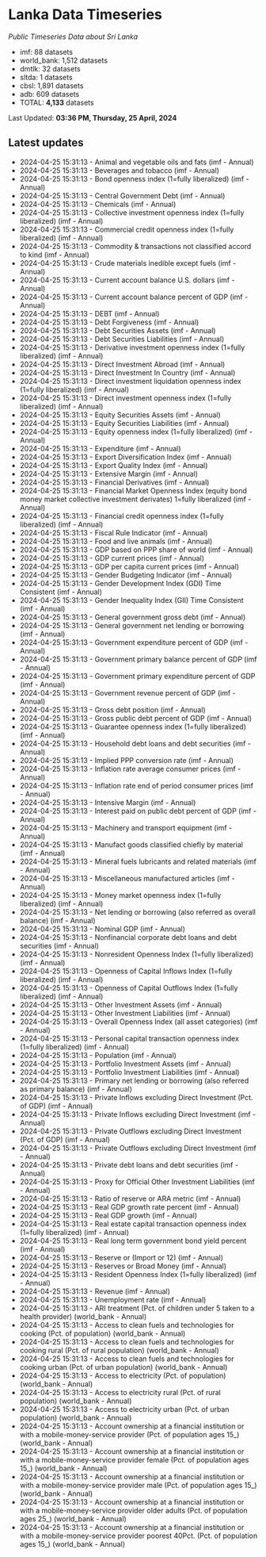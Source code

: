 # Lanka Data Timeseries
*Public Timeseries Data about Sri Lanka*

* imf: 88 datasets
* world_bank: 1,512 datasets
* dmtlk: 32 datasets
* sltda: 1 datasets
* cbsl: 1,891 datasets
* adb: 609 datasets
* TOTAL: **4,133** datasets

Last Updated: **03:36 PM, Thursday, 25 April, 2024**

## Latest updates

* 2024-04-25 15:31:13 - Animal and vegetable oils and fats (imf - Annual)
* 2024-04-25 15:31:13 - Beverages and tobacco (imf - Annual)
* 2024-04-25 15:31:13 - Bond openness index (1=fully liberalized) (imf - Annual)
* 2024-04-25 15:31:13 - Central Government Debt (imf - Annual)
* 2024-04-25 15:31:13 - Chemicals (imf - Annual)
* 2024-04-25 15:31:13 - Collective investment openness index (1=fully liberalized) (imf - Annual)
* 2024-04-25 15:31:13 - Commercial credit openness index (1=fully liberalized) (imf - Annual)
* 2024-04-25 15:31:13 - Commodity & transactions not classified accord to kind (imf - Annual)
* 2024-04-25 15:31:13 - Crude materials inedible except fuels (imf - Annual)
* 2024-04-25 15:31:13 - Current account balance U.S. dollars (imf - Annual)
* 2024-04-25 15:31:13 - Current account balance percent of GDP (imf - Annual)
* 2024-04-25 15:31:13 - DEBT (imf - Annual)
* 2024-04-25 15:31:13 - Debt Forgiveness (imf - Annual)
* 2024-04-25 15:31:13 - Debt Securities Assets (imf - Annual)
* 2024-04-25 15:31:13 - Debt Securities Liabilities (imf - Annual)
* 2024-04-25 15:31:13 - Derivative investment openness index (1=fully liberalized) (imf - Annual)
* 2024-04-25 15:31:13 - Direct Investment Abroad (imf - Annual)
* 2024-04-25 15:31:13 - Direct Investment In Country (imf - Annual)
* 2024-04-25 15:31:13 - Direct investment liquidation openness index (1=fully liberalized) (imf - Annual)
* 2024-04-25 15:31:13 - Direct investment openness index (1=fully liberalized) (imf - Annual)
* 2024-04-25 15:31:13 - Equity Securities Assets (imf - Annual)
* 2024-04-25 15:31:13 - Equity Securities Liabilities (imf - Annual)
* 2024-04-25 15:31:13 - Equity openness index (1=fully liberalized) (imf - Annual)
* 2024-04-25 15:31:13 - Expenditure (imf - Annual)
* 2024-04-25 15:31:13 - Export Diversification Index (imf - Annual)
* 2024-04-25 15:31:13 - Export Quality Index (imf - Annual)
* 2024-04-25 15:31:13 - Extensive Margin (imf - Annual)
* 2024-04-25 15:31:13 - Financial Derivatives (imf - Annual)
* 2024-04-25 15:31:13 - Financial Market Openness Index (equity bond money market collective investment derivates) 1=fully liberalized (imf - Annual)
* 2024-04-25 15:31:13 - Financial credit openness index (1=fully liberalized) (imf - Annual)
* 2024-04-25 15:31:13 - Fiscal Rule Indicator (imf - Annual)
* 2024-04-25 15:31:13 - Food and live animals (imf - Annual)
* 2024-04-25 15:31:13 - GDP based on PPP share of world (imf - Annual)
* 2024-04-25 15:31:13 - GDP current prices (imf - Annual)
* 2024-04-25 15:31:13 - GDP per capita current prices (imf - Annual)
* 2024-04-25 15:31:13 - Gender Budgeting Indicator (imf - Annual)
* 2024-04-25 15:31:13 - Gender Development Index (GDI) Time Consistent (imf - Annual)
* 2024-04-25 15:31:13 - Gender Inequality Index (GII) Time Consistent (imf - Annual)
* 2024-04-25 15:31:13 - General government gross debt (imf - Annual)
* 2024-04-25 15:31:13 - General government net lending or borrowing (imf - Annual)
* 2024-04-25 15:31:13 - Government expenditure percent of GDP (imf - Annual)
* 2024-04-25 15:31:13 - Government primary balance percent of GDP (imf - Annual)
* 2024-04-25 15:31:13 - Government primary expenditure percent of GDP (imf - Annual)
* 2024-04-25 15:31:13 - Government revenue percent of GDP (imf - Annual)
* 2024-04-25 15:31:13 - Gross debt position (imf - Annual)
* 2024-04-25 15:31:13 - Gross public debt percent of GDP (imf - Annual)
* 2024-04-25 15:31:13 - Guarantee openness index (1=fully liberalized) (imf - Annual)
* 2024-04-25 15:31:13 - Household debt loans and debt securities (imf - Annual)
* 2024-04-25 15:31:13 - Implied PPP conversion rate (imf - Annual)
* 2024-04-25 15:31:13 - Inflation rate average consumer prices (imf - Annual)
* 2024-04-25 15:31:13 - Inflation rate end of period consumer prices (imf - Annual)
* 2024-04-25 15:31:13 - Intensive Margin (imf - Annual)
* 2024-04-25 15:31:13 - Interest paid on public debt percent of GDP (imf - Annual)
* 2024-04-25 15:31:13 - Machinery and transport equipment (imf - Annual)
* 2024-04-25 15:31:13 - Manufact goods classified chiefly by material (imf - Annual)
* 2024-04-25 15:31:13 - Mineral fuels lubricants and related materials (imf - Annual)
* 2024-04-25 15:31:13 - Miscellaneous manufactured articles (imf - Annual)
* 2024-04-25 15:31:13 - Money market openness index (1=fully liberalized) (imf - Annual)
* 2024-04-25 15:31:13 - Net lending or borrowing (also referred as overall balance) (imf - Annual)
* 2024-04-25 15:31:13 - Nominal GDP (imf - Annual)
* 2024-04-25 15:31:13 - Nonfinancial corporate debt loans and debt securities (imf - Annual)
* 2024-04-25 15:31:13 - Nonresident Openness Index (1=fully liberalized) (imf - Annual)
* 2024-04-25 15:31:13 - Openness of Capital Inflows Index (1=fully liberalized) (imf - Annual)
* 2024-04-25 15:31:13 - Openness of Capital Outflows Index (1=fully liberalized) (imf - Annual)
* 2024-04-25 15:31:13 - Other Investment Assets (imf - Annual)
* 2024-04-25 15:31:13 - Other Investment Liabilities (imf - Annual)
* 2024-04-25 15:31:13 - Overall Openness Index (all asset categories) (imf - Annual)
* 2024-04-25 15:31:13 - Personal capital transaction openness index (1=fully liberalized) (imf - Annual)
* 2024-04-25 15:31:13 - Population (imf - Annual)
* 2024-04-25 15:31:13 - Portfolio Investment Assets (imf - Annual)
* 2024-04-25 15:31:13 - Portfolio Investment Liabilities (imf - Annual)
* 2024-04-25 15:31:13 - Primary net lending or borrowing (also referred as primary balance) (imf - Annual)
* 2024-04-25 15:31:13 - Private Inflows excluding Direct Investment (Pct. of GDP) (imf - Annual)
* 2024-04-25 15:31:13 - Private Inflows excluding Direct Investment (imf - Annual)
* 2024-04-25 15:31:13 - Private Outflows excluding Direct Investment (Pct. of GDP) (imf - Annual)
* 2024-04-25 15:31:13 - Private Outflows excluding Direct Investment (imf - Annual)
* 2024-04-25 15:31:13 - Private debt loans and debt securities (imf - Annual)
* 2024-04-25 15:31:13 - Proxy for Official Other Investment Liabilities (imf - Annual)
* 2024-04-25 15:31:13 - Ratio of reserve or ARA metric (imf - Annual)
* 2024-04-25 15:31:13 - Real GDP growth rate percent (imf - Annual)
* 2024-04-25 15:31:13 - Real GDP growth (imf - Annual)
* 2024-04-25 15:31:13 - Real estate capital transaction openness index (1=fully liberalized) (imf - Annual)
* 2024-04-25 15:31:13 - Real long term government bond yield percent (imf - Annual)
* 2024-04-25 15:31:13 - Reserve or (Import or 12) (imf - Annual)
* 2024-04-25 15:31:13 - Reserves or Broad Money (imf - Annual)
* 2024-04-25 15:31:13 - Resident Openness Index (1=fully liberalized) (imf - Annual)
* 2024-04-25 15:31:13 - Revenue (imf - Annual)
* 2024-04-25 15:31:13 - Unemployment rate (imf - Annual)
* 2024-04-25 15:31:13 - ARI treatment (Pct. of children under 5 taken to a health provider) (world_bank - Annual)
* 2024-04-25 15:31:13 - Access to clean fuels and technologies for cooking (Pct. of population) (world_bank - Annual)
* 2024-04-25 15:31:13 - Access to clean fuels and technologies for cooking rural (Pct. of rural population) (world_bank - Annual)
* 2024-04-25 15:31:13 - Access to clean fuels and technologies for cooking urban (Pct. of urban population) (world_bank - Annual)
* 2024-04-25 15:31:13 - Access to electricity (Pct. of population) (world_bank - Annual)
* 2024-04-25 15:31:13 - Access to electricity rural (Pct. of rural population) (world_bank - Annual)
* 2024-04-25 15:31:13 - Access to electricity urban (Pct. of urban population) (world_bank - Annual)
* 2024-04-25 15:31:13 - Account ownership at a financial institution or with a mobile-money-service provider (Pct. of population ages 15_) (world_bank - Annual)
* 2024-04-25 15:31:13 - Account ownership at a financial institution or with a mobile-money-service provider female (Pct. of population ages 15_) (world_bank - Annual)
* 2024-04-25 15:31:13 - Account ownership at a financial institution or with a mobile-money-service provider male (Pct. of population ages 15_) (world_bank - Annual)
* 2024-04-25 15:31:13 - Account ownership at a financial institution or with a mobile-money-service provider older adults (Pct. of population ages 25_) (world_bank - Annual)
* 2024-04-25 15:31:13 - Account ownership at a financial institution or with a mobile-money-service provider poorest 40Pct. (Pct. of population ages 15_) (world_bank - Annual)